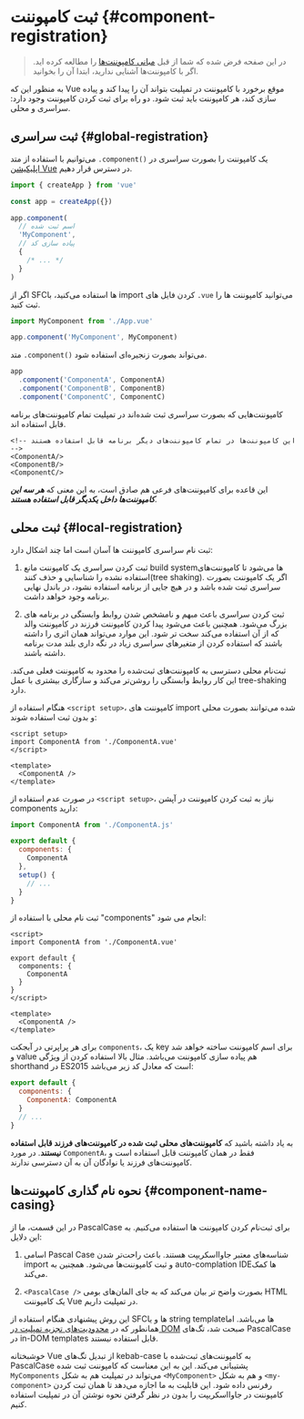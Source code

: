# ثبت کامپوننت {#component-registration}

>در این صفحه فرض شده که شما از قبل [مبانی کامپوننت‌ها](/guide/essentials/component-basics) را مطالعه کرده اید. اگر با کامپوننت‌ها آشنایی ندارید، ابتدا آن را بخوانید.

<VueSchoolLink href="https://vueschool.io/lessons/vue-3-global-vs-local-vue-components" title="Free Vue.js Component Registration Lesson"/>

به منظور این که Vue موقع برخورد با کامپوننت در تمپلیت بتواند آن را پیدا کند و پیاده سازی کند، هر کامپوننت باید ثبت شود. دو راه برای ثبت کردن کامپوننت وجود دارد: سراسری و محلی.

## ثبت سراسری {#global-registration}

می‌توانیم با استفاده از متد `‎.component()‎` یک کامپوننت را بصورت سراسری در [اپلیکیشن Vue](/guide/essentials/application) در دسترس قرار دهیم.

```js
import { createApp } from 'vue'

const app = createApp({})

app.component(
  // اسم ثبت شده
  'MyComponent',
  // پیاده سازی کد
  {
    /* ... */
  }
)
```

اگر از SFCها استفاده می‌کنید، با import کردن فایل های `‎.vue` می‌توانید کامپوننت ها را ثبت کنید.

```js
import MyComponent from './App.vue'

app.component('MyComponent', MyComponent)
```

متد `‎.component()‎` می‌تواند بصورت زنجیره‌ای استفاده شود.

```js
app
  .component('ComponentA', ComponentA)
  .component('ComponentB', ComponentB)
  .component('ComponentC', ComponentC)
```

کامپوننت‌هایی که بصورت سراسری ثبت شده‌اند در تمپلیت تمام کامپوننت‌های برنامه قابل استفاده اند.

```vue-html
<!-- این کامپوننت‌ها در تمام کامپوننت‌های دیگر برنامه قابل استفاده هستند -->
<ComponentA/>
<ComponentB/>
<ComponentC/>
```

این قاعده برای کامپوننت‌های فرعی هم صادق است، به این معنی که ***هر سه این کامپوننت‌ها داخل یکدیگر قابل استفاده هستند***.

## ثبت محلی {#local-registration}

ثبت نام سراسری کامپوننت ها آسان است اما چند اشکال دارد:

1. ثبت کردن سراسری یک کامپوننت مانع build systemها می‌شود تا کامپوننت‌های استفاده نشده را شناسایی و حذف کنند(tree shaking). اگر یک کامپوننت بصورت سراسری ثبت شده باشد و در هیچ جایی از برنامه استفاده نشود، در باندل نهایی برنامه وجود خواهد داشت.

2. ثبت کردن سراسری باعث مبهم و نامشخص شدن روابط وابستگی در برنامه های بزرگ می‌شود. همچنین باعث می‌شود پیدا کردن  کامپوننت فرزند در کامپوننت والد که از آن استفاده می‌کند سخت تر شود. این موارد می‌تواند همان اثری را داشته باشند که استفاده کردن از متغیر‌های سراسری زیاد در نگه داری بلند مدت برنامه داشته باشند.

ثبت‌نام محلی دسترسی به کامپوننت‌های ثبت‌شده را محدود به کامپوننت فعلی می‌کند. این کار روابط وابستگی را روشن‌تر می‌کند و سازگاری بیشتری با عمل tree-shaking دارد.

<div class="composition-api">

هنگام استفاده از `<script setup>`، کامپوننت های import شده می‌توانند بصورت محلی و بدون ثبت استفاده شوند:

```vue
<script setup>
import ComponentA from './ComponentA.vue'
</script>

<template>
  <ComponentA />
</template>
```

در صورت عدم استفاده از `<script setup>`، نیاز به ثبت کردن کامپوننت در آپشن components دارید:

```js
import ComponentA from './ComponentA.js'

export default {
  components: {
    ComponentA
  },
  setup() {
    // ...
  }
}
```

</div>
<div class="options-api">

ثبت نام محلی با استفاده از "components" انجام می شود:

```vue
<script>
import ComponentA from './ComponentA.vue'

export default {
  components: {
    ComponentA
  }
}
</script>

<template>
  <ComponentA />
</template>
```

</div>

برای هر پراپرتی در آبجکت `components`، یک key برای اسم کامپوننت ساخته خواهد شد و value هم پیاده سازی کامپوننت می‌باشد. مثال بالا استفاده کردن از ویژگی shorthand در ES2015 است که معادل کد زیر می‌باشد:

```js
export default {
  components: {
    ComponentA: ComponentA
  }
  // ...
}
```

به یاد داشته باشید که **کامپوننت‌های محلی ثبت شده در کامپوننت‌های فرزند قابل استفاده نیستند**. در مورد `ComponentA`، فقط در همان کامپوننت قابل استفاده است و کامپوننت‌های فرزند یا نوادگان آن به آن دسترسی ندارند.

## نحوه نام گذاری کامپوننت‌ها {#component-name-casing}

در این قسمت، ما از PascalCase برای ثبت‌نام کردن کامپوننت ها استفاده می‌کنیم. به این دلایل:

1. اسامی Pascal Case شناسه‌های معتبر جاوااسکریپت هستند. باعث راحت‌تر شدن import و ثبت کامپوننت‌ها می‌شود. همچنین به auto-complation IDEها کمک می‌کند.

2. `‎<PascalCase />‎` بصورت واضح تر بیان می‌کند که به جای المان‌های بومی HTML یک کامپوننت Vue در تمپلیت داریم.

این روش پیشنهادی هنگام استفاده از SFCها و یا string templateها می‌باشد. اما همانطور که در [محدودیت‌های تجزیه تمپلیت در DOM](/guide/essentials/component-basics#in-dom-template-parsing-caveats) صبحت شد، تگ‌های PascalCase در in-DOM templates قابل استفاده نیستند.

خوشبختانه Vue از تبدیل تگ‌های kebab-case به کامپوننت‌های ثبت‌شده با PascalCase پشتیبانی می‌کند. این به این معناست که کامپوننت ثبت شده `MyComponents` می‌تواند در تمپلیت هم به شکل `<MyComponent>` و هم به شکل `<my-component>` رفرنس داده شود. این قابلیت به ما اجازه می‌دهد تا همان ثبت کردن کامپوننت در جاوااسکریپت را بدون در نظر گرفتن نحوه نوشتن آن در تمپلیت استفاده کنیم.
